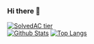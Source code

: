 ### Hi there 👋
[![SolvedAC tier](http://mazassumnida.wtf/api/generate_badge?boj=koder0205)](https://solved.ac/koder0205)  
[![Github Stats](https://github-readme-stats.vercel.app/api?username=koder0205&hide=contribs)](https://github.com/anuraghazra/github-readme-stats)
[![Top Langs](https://github-readme-stats.vercel.app/api/top-langs/?username=koder0205&layout=compact)](https://github.com/anuraghazra/github-readme-stats)
<!--
**Koder0205/Koder0205** is a ✨ _special_ ✨ repository because its `README.md` (this file) appears on your GitHub profile.

Here are some ideas to get you started:

- 🔭 I’m currently working on ...
- 🌱 I’m currently learning ...
- 👯 I’m looking to collaborate on ...
- 🤔 I’m looking for help with ...
- 💬 Ask me about ...
- 📫 How to reach me: ...
- 😄 Pronouns: ...
- ⚡ Fun fact: ...
-->

